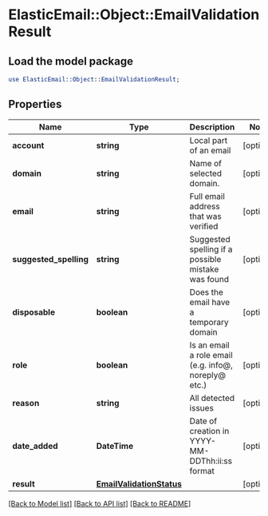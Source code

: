 # ElasticEmail::Object::EmailValidationResult

## Load the model package
```perl
use ElasticEmail::Object::EmailValidationResult;
```

## Properties
Name | Type | Description | Notes
------------ | ------------- | ------------- | -------------
**account** | **string** | Local part of an email | [optional] 
**domain** | **string** | Name of selected domain. | [optional] 
**email** | **string** | Full email address that was verified | [optional] 
**suggested_spelling** | **string** | Suggested spelling if a possible mistake was found | [optional] 
**disposable** | **boolean** | Does the email have a temporary domain | [optional] 
**role** | **boolean** | Is an email a role email (e.g. info@, noreply@ etc.) | [optional] 
**reason** | **string** | All detected issues | [optional] 
**date_added** | **DateTime** | Date of creation in YYYY-MM-DDThh:ii:ss format | [optional] 
**result** | [**EmailValidationStatus**](EmailValidationStatus.md) |  | [optional] 

[[Back to Model list]](../README.md#documentation-for-models) [[Back to API list]](../README.md#documentation-for-api-endpoints) [[Back to README]](../README.md)


